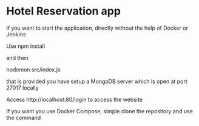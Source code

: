 # Hotel Reservation app

If you want to start the application, directly without the help of Docker or Jenkins

Use npm install

and then

nodemon src/index.js

that is provided you have setup a MongoDB server which is open at port 27017 locally

Access http://localhost:80/login to access the website


If you want you use Docker Compose, simple clone the repository and use the command
